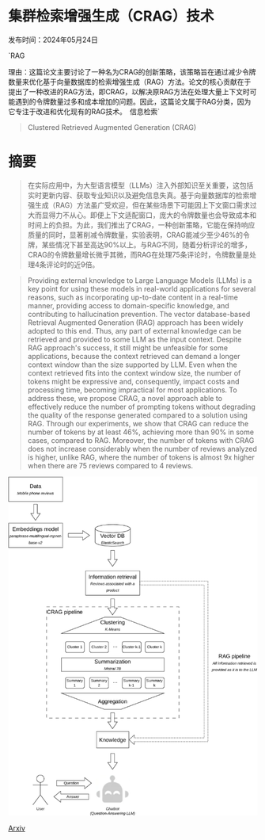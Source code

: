 # 集群检索增强生成（CRAG）技术

发布时间：2024年05月24日

`RAG

理由：这篇论文主要讨论了一种名为CRAG的创新策略，该策略旨在通过减少令牌数量来优化基于向量数据库的检索增强生成（RAG）方法。论文的核心贡献在于提出了一种改进的RAG方法，即CRAG，以解决原RAG方法在处理大量上下文时可能遇到的令牌数量过多和成本增加的问题。因此，这篇论文属于RAG分类，因为它专注于改进和优化现有的RAG技术。` `信息检索`

> Clustered Retrieved Augmented Generation (CRAG)

# 摘要

> 在实际应用中，为大型语言模型（LLMs）注入外部知识至关重要，这包括实时更新内容、获取专业知识以及避免信息失真。基于向量数据库的检索增强生成（RAG）方法虽广受欢迎，但在某些场景下可能因上下文窗口需求过大而显得力不从心。即便上下文适配窗口，庞大的令牌数量也会导致成本和时间上的负担。为此，我们推出了CRAG，一种创新策略，它能在保持响应质量的同时，显著削减令牌数量，实验表明，CRAG能减少至少46%的令牌，某些情况下甚至高达90%以上。与RAG不同，随着分析评论的增多，CRAG的令牌数量增长微乎其微，而RAG在处理75条评论时，令牌数量是处理4条评论时的近9倍。

> Providing external knowledge to Large Language Models (LLMs) is a key point for using these models in real-world applications for several reasons, such as incorporating up-to-date content in a real-time manner, providing access to domain-specific knowledge, and contributing to hallucination prevention. The vector database-based Retrieval Augmented Generation (RAG) approach has been widely adopted to this end. Thus, any part of external knowledge can be retrieved and provided to some LLM as the input context. Despite RAG approach's success, it still might be unfeasible for some applications, because the context retrieved can demand a longer context window than the size supported by LLM. Even when the context retrieved fits into the context window size, the number of tokens might be expressive and, consequently, impact costs and processing time, becoming impractical for most applications. To address these, we propose CRAG, a novel approach able to effectively reduce the number of prompting tokens without degrading the quality of the response generated compared to a solution using RAG. Through our experiments, we show that CRAG can reduce the number of tokens by at least 46\%, achieving more than 90\% in some cases, compared to RAG. Moreover, the number of tokens with CRAG does not increase considerably when the number of reviews analyzed is higher, unlike RAG, where the number of tokens is almost 9x higher when there are 75 reviews compared to 4 reviews.

![集群检索增强生成（CRAG）技术](../../../paper_images/2406.00029/x1.png)

[Arxiv](https://arxiv.org/abs/2406.00029)